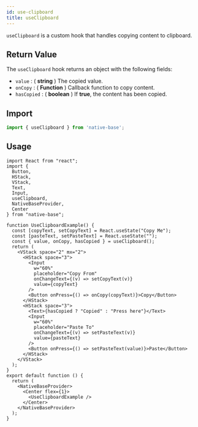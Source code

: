 ```yaml
---
id: use-clipboard
title: useClipboard
---
```


`useClipboard` is a custom hook that handles copying content to clipboard.

## Return Value

The `useClipboard` hook returns an object with the following fields:

- `value` : ( **string** ) The copied value.
- `onCopy` : ( **Function** ) Callback function to copy content.
- `hasCopied` : ( **boolean** ) If **true**, the content has been copied.

## Import

```jsx
import { useClipboard } from 'native-base';
```

## Usage

```SnackPlayer name=useClipboard%20Usage
import React from "react";
import {
  Button,
  HStack,
  VStack,
  Text,
  Input,
  useClipboard,
  NativeBaseProvider,
  Center
} from "native-base";

function UseClipboardExample() {
  const [copyText, setCopyText] = React.useState("Copy Me");
  const [pasteText, setPasteText] = React.useState("");
  const { value, onCopy, hasCopied } = useClipboard();
  return (
    <VStack space="2" mx="2">
      <HStack space="3">
        <Input
          w="60%"
          placeholder="Copy From"
          onChangeText={(v) => setCopyText(v)}
          value={copyText}
        />
        <Button onPress={() => onCopy(copyText)}>Copy</Button>
      </HStack>
      <HStack space="3">
        <Text>{hasCopied ? "Copied" : "Press here"}</Text>
        <Input
          w="60%"
          placeholder="Paste To"
          onChangeText={(v) => setPasteText(v)}
          value={pasteText}
        />
        <Button onPress={() => setPasteText(value)}>Paste</Button>
      </HStack>
    </VStack>
  );
}
export default function () {
  return (
    <NativeBaseProvider>
      <Center flex={1}>
        <UseClipboardExample />
      </Center>
    </NativeBaseProvider>
  );
}
```
